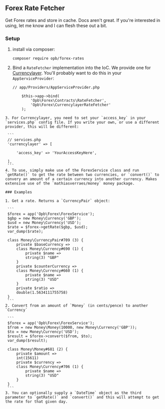 ## Forex Rate Fetcher

Get Forex rates and store in cache. Docs aren't great. If you're interested in using, let me know and I can flesh these out a bit.

### Setup

1. install via composer:
	```
	composer require opb/forex-rates
	```
2.  Bind a `RateFetcher` implementation into the IoC. We provide one for [Currencylayer](http://www.currencylayer.com). You'll probably want to do this in your `AppServiceProvider`:

	```
	// app/Providers/AppServiceProvider.php
	
	    $this->app->bind(
            'Opb\Forex\Contracts\RateFetcher',
            'Opb\Forex\CurrencylayerRateFetcher'
        );
   ```
3. For Currencylayer, you need to set your `access_key` in your `services.php` config file. If you write your own, or use a different provider, this will be different:

	```
	// services.php
	'currencylayer' => [
	
	    'access_key' => 'YourAccessKeyHere',
	    
	],
	```
4. To use, simply make use of the ForexService class and run `getRate()` to get the rate between two currencies, or `convert()` to convery an amount of a certain currency into another currency. Makes extensive use of the `mathiasverraes/money` money package.

### Examples

1. Get a rate. Returns a `CurrencyPair` object:

	```
	$forex = app('Opb\Forex\ForexService');
	$gbp = new Money\Currency('GBP');
	$usd = new Money\Currency('USD');
	$rate = $forex->getRate($gbp, $usd);
	var_dump($rate);
	
	class Money\CurrencyPair#709 (3) {
        private $baseCurrency =>
        class Money\Currency#690 (1) {
            private $name =>
            string(3) "GBP"
        }
        private $counterCurrency =>
        class Money\Currency#660 (1) {
            private $name =>
            string(3) "USD"
        }
        private $ratio =>
        double(1.5634111755758)
    }
	```
2. Convert from an amount of `Money` (in cents/pence) to another `Currency`

	```
	$forex = app('Opb\Forex\ForexService');
	$from = new Money\Money(10000, new Money\Currency('GBP'));
	$to = new Money\Currency('USD');
	$result = $forex->convert($from, $to);
	var_dump($result);
	
    class Money\Money#681 (2) {
        private $amount =>
        int(15611)
        private $currency =>
        class Money\Currency#706 (1) {
            private $name =>
            string(3) "USD"
        }
    }
	```
3. You can optionally supply a `DateTime` object as the third parameter to `getRate()` and `convert()` and this will attempt to get the rate for that given day.
	
